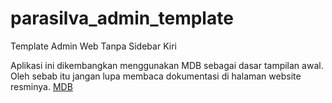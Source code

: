 # parasilva_admin_template
Template Admin Web Tanpa Sidebar Kiri

Aplikasi ini dikembangkan menggunakan MDB sebagai dasar tampilan awal. Oleh sebab itu jangan lupa membaca dokumentasi di halaman website resminya.
<a href="https://mdbootstrap.com/learn/mdb-foundations/basics/introduction/">MDB</a>